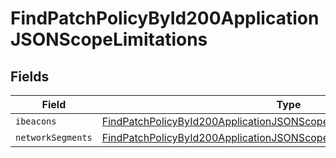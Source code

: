 # FindPatchPolicyById200ApplicationJSONScopeLimitations


## Fields

| Field                                                                                                                                                                     | Type                                                                                                                                                                      | Required                                                                                                                                                                  | Description                                                                                                                                                               |
| ------------------------------------------------------------------------------------------------------------------------------------------------------------------------- | ------------------------------------------------------------------------------------------------------------------------------------------------------------------------- | ------------------------------------------------------------------------------------------------------------------------------------------------------------------------- | ------------------------------------------------------------------------------------------------------------------------------------------------------------------------- |
| `ibeacons`                                                                                                                                                                | [FindPatchPolicyById200ApplicationJSONScopeLimitationsIbeacons](../../models/operations/findpatchpolicybyid200applicationjsonscopelimitationsibeacons.md)[]               | :heavy_minus_sign:                                                                                                                                                        | N/A                                                                                                                                                                       |
| `networkSegments`                                                                                                                                                         | [FindPatchPolicyById200ApplicationJSONScopeLimitationsNetworkSegments](../../models/operations/findpatchpolicybyid200applicationjsonscopelimitationsnetworksegments.md)[] | :heavy_minus_sign:                                                                                                                                                        | N/A                                                                                                                                                                       |